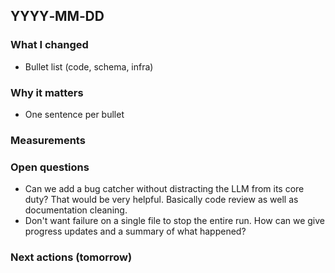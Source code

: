 ## YYYY‑MM‑DD

### What I changed

- Bullet list (code, schema, infra)

### Why it matters

- One sentence per bullet

### Measurements

### Open questions

- Can we add a bug catcher without distracting the LLM from its core duty? That would
  be very helpful. Basically code review as well as documentation cleaning.
- Don't want failure on a single file to stop the entire run. How can we give progress
  updates and a summary of what happened?

### Next actions (tomorrow)
